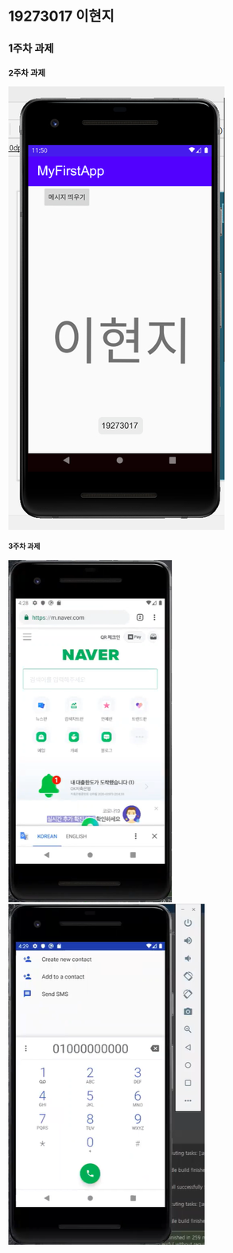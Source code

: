 # 19273017 이현지

## 1주차 과제

### 2주차 과제
<img width="" height="" src="./png/19273017.png"></img>

#### 3주차 과제
<img width="" height="" src="./png/naver.png"></img>
<img width="" height="" src="./png/call.png"></img>
